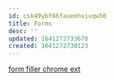 ```yaml
---
id: csk49ybf66faueehvivqw50
title: Forms
desc: ''
updated: 1641272733678
created: 1641272730123
---
```



[form filler chrome ext](https://chrome.google.com/webstore/detail/web-developer-form-filler/gbagmkohmhcjgbepncmehejaljoclpil)
